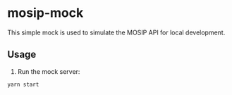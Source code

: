 # mosip-mock

This simple mock is used to simulate the MOSIP API for local development.

## Usage

1. Run the mock server:

```bash
yarn start
```
